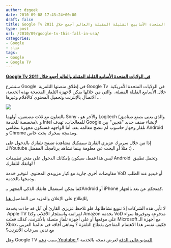 ```yaml
---
author: dzgeek
date: 2010-09-08 17:43:24+00:00
draft: false
title: Google Tv في الولايات المتحدة الأسابيع القليلة المقبلة والعالم أجمع خلال 2011
type: post
url: /2010/09/google-tv-this-fall-in-usa/
categories:
- Google
- عتاد
tags:
- Google
- Google TV
---
```


**[Google Tv في الولايات المتحدة الأسابيع القليلة المقبلة والعالم أجمع خلال 2011](http://www.it-scoop.com/2010/09/google-tv-this-fall-in-usa/)**


ستشرع Google  في إطلاق منصتها التلفزية Google Tv  في الولايات المتحدة الأمريكية خلال الأسابيع القليلة المقبلة،  والتي من خلالها يمكن لأجهزة التلفاز المذمجة بهذه الخدمة، الاتصال بالإنترنت وتحميل المحتوى كالأفلام وغيرها ...


[![](http://www.it-scoop.com/wp-content/uploads/2010/03/google-tv.jpg)
](http://www.it-scoop.com/2010/09/google-tv-this-fall-in-usa/)





بالتعاون مع ثلاث مصنعين، أولهما Sony ، والآخر هو Logitech (والذي يعنى بصنع صناديق مخصصة للخدمة)، و Intel للمعالجات، تهدف Google لإنشاء صنف جدبد "هجين" بين تلفاز وجهاز حاسوب لم تتضح معالمه بعد. أما الواجهة فستكون مجهزة بنظامي Android و Chrome ومدمجة بمحرك بحث خاص.

إذا من خلال سريرك عزيزي القارئ سيمكنك مشاهدة تصفح تلفازك بالدخول على الـYoutube مثلا أو البحث عن معلومة بينما تشاهد برنامجك المفضل :) .

ليس هذا فقط، سيكون بإمكانك الدخول على متجر تطبيقات Android  وتحمل تطبيق لهاتفك لتلفازك !

مفاوضات أخرى جارية مع كبار مزويدي المحتوى  لتوفير خدمة VoD أو فيديو عند الطلب ودمجها بالخدمة .

كما يمكن استعمال هاتفك الذكي المجهز بـAndroid أو iPhone كمتحكم عن بعد بالجهاز.

للإطلاع على الإعلان والمزيد من التفاصيل[ هنا.](http://www.google.com/tv/)

لا تأبى هذه الشركات إلا تنويع نشاطاتها، فلو تلاحظ عزيزي القارئ أن آبل قد جاءت بخدمة  Apple TV لمزامنة واستئجار الأفلام، وكذا Amazon بخدمة VoD مدفوعة وتوفيرها سواء على موقعها أو على أجهزة تلفاز متصلة بالأنترنت، كذلك فعلت Microsoft مع أجهزة الـ Xbox، فكيف تفسر هذا الاهتمام المفاجئ بقطاع التلفزة ؟ وماهي آفاقه في عالمنا العربي مع تدني سرعات الأنترنت؟

وهل Google TV سبب [دعم Youtube للفيديو عالي الدقة](http://www.it-scoop.com/2010/07/youtube-4k/) لغرض دمجه بالخدمة ؟
